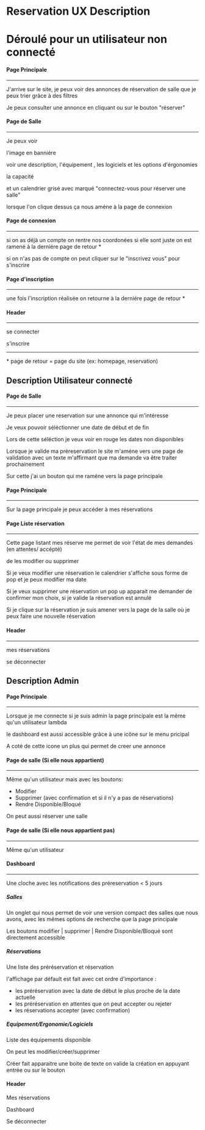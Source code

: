 # Reservation UX Description


# Déroulé pour un utilisateur non connecté 

#### Page Principale
---
J'arrive sur le site, je peux voir des annonces de réservation de salle que je peux trier grâce à des filtres 

Je peux consulter une annonce en cliquant ou sur le bouton "réserver"

#### Page de Salle
---
Je peux voir 

l'image en banniére

 voir une description, l'équipement , les logiciels et les options d'érgonomies   

 la capacité 

 et un calendrier grisé avec marqué "connectez-vous pour réserver une salle" 

lorsque l'on clique dessus ça nous améne à la page de connexion 

#### Page de connexion
---
si on as déjà un compte on rentre nos coordonées si elle sont juste on est ramené à la derniére page de retour \*

si on n'as pas de compte on peut cliquer sur le "inscrivez vous" pour s'inscrire

#### Page d'inscription
---
une fois l'inscription réalisée on retourne à la derniére page de retour \*

#### Header
---
 se connecter
 
  s'inscrire

---

\* page de retour = page du site (ex: homepage, reservation)

## Description Utilisateur connecté

#### Page de Salle
---
Je peux placer une reservation sur une annonce qui m'intéresse 

Je veux pouvoir séléctionner une date de début et de fin 

Lors de cette séléction je veux voir en rouge les dates non disponibles 

Lorsque je valide ma préreservation le site m'améne vers une page de validation avec un texte m'affirmant que ma demande va être traiter prochainement 

Sur cette j'ai un bouton qui me raméne vers la page principale 

#### Page Principale
---
Sur la page principale je peux accéder à mes réservations 

#### Page Liste réservation
---

Cette page listant mes réserve me permet de voir l'état de mes demandes (en attentes/ accépté)

de les modifier ou supprimer 

Si je veux modifier une réservation le calendrier s'affiche sous forme de pop et je peux modifier ma date

Si je veux supprimer une réservation un pop up apparait me demander de confirmer mon choix, si je valide la réservation est annulé

Si je clique sur la réservation je suis amener vers la page de la salle où je peux faire une nouvelle réservation 

#### Header
---
mes réservations

se déconnecter


## Description Admin 

#### Page Principale
---

Lorsque je me connecte si je suis admin la page principale est la même qu'un utilisateur lambda

le dashboard est aussi accessible grâce à une icône sur le menu pricipal

A coté de cette icone un plus qui permet de creer une annonce 

#### Page de salle (Si elle nous appartient)
---
Même qu'un utilisateur mais avec les boutons:
* Modifier
* Supprimer (avec confirmation et si il n'y a pas de réservations)
* Rendre Disponible/Bloqué

On peut aussi réserver une salle 

#### Page de salle (Si elle nous appartient pas)
---
Même qu'un utilisateur



#### Dashboard 
---
Une cloche avec les notifications des préreservation < 5 jours


##### Salles

Un onglet qui nous permet de voir une version compact des salles que nous avons, avec les mêmes options de recherche que la page principale


Les boutons modifier | supprimer | Rendre Disponible/Bloqué 
sont directement accessible 


##### Réservations 

Une liste des préréservation et réservation

l'affichage par défault est fait avec cet ordre d'importance :

* les préréservation avec la date de début le plus proche de la date actuelle 
* les préréservation en attentes que on peut accepter ou rejeter
* les réservations accepter (avec confirmation)


##### Equipement/Ergonomie/Logiciels  

Liste des équipements disponible

On peut les modifier/créer/supprimer 

Créer fait apparaitre une boite de texte on valide la création en appuyant entrée ou sur le bouton 

#### Header 
Mes réservations

Dashboard

Se déconnecter
